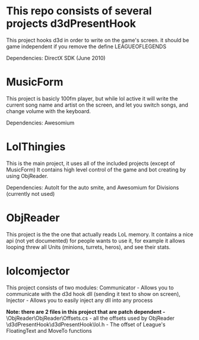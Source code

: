 This repo consists of several projects
d3dPresentHook
================
This project hooks d3d in order to write on the game's screen. it should be game independent
if you remove the define LEAGUEOFLEGENDS

Dependencies: DirectX SDK (June 2010)

MusicForm
================
This project is basicly 100fm player, but while lol active it will write the current song name and artist
on the screen, and let you switch songs, and change volume with the keyboard.

Dependencies: Awesomium

LolThingies
================
This is the main project, it uses all of the included projects (except of MusicForm)
It contains high level control of the game and bot creating by using ObjReader.

Dependencies: AutoIt for the auto smite, and Awesomium for Divisions (currently not used)

ObjReader
================
This project is the the one that actually reads LoL memory.
It contains a nice api (not yet documented) for people wants to use it,
for example it allows looping threw all Units (minions, turrets, heros), and see their stats.

lolcomjector
================
This project consists of two modules:
Communicator - Allows you to communicate with the d3d hook dll (sending it text to show on screen),
Injector - Allows you to easily inject any dll into any process


**Note: there are 2 files in this project that are patch dependent -**   
\ObjReader\ObjReader\Offsets.cs - all the offsets used by ObjReader  
\d3dPresentHook\d3dPresentHook\lol.h - The offset of League's FloatingText and MoveTo functions
